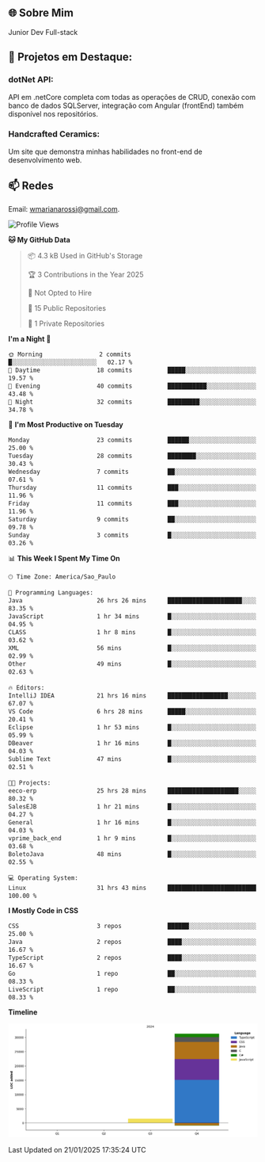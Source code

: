 ## 🌐 Sobre Mim
Junior Dev 
Full-stack

## 🔧 Projetos em Destaque:
### dotNet API: 
API em .netCore completa com todas as operações de CRUD, conexão com banco de dados SQLServer, integração com Angular (frontEnd) também disponível nos repositórios.
### Handcrafted Ceramics: 
Um site que demonstra minhas habilidades no front-end de desenvolvimento web. 

## 📫 Redes
Email: [wmarianarossi@gmail.com](mailto:wmarianarossi@gmail.com).

<!--START_SECTION:waka-->
![Profile Views](http://img.shields.io/badge/Profile%20Views-1-blue)

**🐱 My GitHub Data** 

> 📦 4.3 kB Used in GitHub's Storage 
 > 
> 🏆 3 Contributions in the Year 2025
 > 
> 🚫 Not Opted to Hire
 > 
> 📜 15 Public Repositories 
 > 
> 🔑 1 Private Repositories 
 > 
**I'm a Night 🦉** 

```text
🌞 Morning                2 commits           █░░░░░░░░░░░░░░░░░░░░░░░░   02.17 % 
🌆 Daytime                18 commits          █████░░░░░░░░░░░░░░░░░░░░   19.57 % 
🌃 Evening                40 commits          ███████████░░░░░░░░░░░░░░   43.48 % 
🌙 Night                  32 commits          █████████░░░░░░░░░░░░░░░░   34.78 % 
```
📅 **I'm Most Productive on Tuesday** 

```text
Monday                   23 commits          ██████░░░░░░░░░░░░░░░░░░░   25.00 % 
Tuesday                  28 commits          ████████░░░░░░░░░░░░░░░░░   30.43 % 
Wednesday                7 commits           ██░░░░░░░░░░░░░░░░░░░░░░░   07.61 % 
Thursday                 11 commits          ███░░░░░░░░░░░░░░░░░░░░░░   11.96 % 
Friday                   11 commits          ███░░░░░░░░░░░░░░░░░░░░░░   11.96 % 
Saturday                 9 commits           ██░░░░░░░░░░░░░░░░░░░░░░░   09.78 % 
Sunday                   3 commits           █░░░░░░░░░░░░░░░░░░░░░░░░   03.26 % 
```


📊 **This Week I Spent My Time On** 

```text
🕑︎ Time Zone: America/Sao_Paulo

💬 Programming Languages: 
Java                     26 hrs 26 mins      █████████████████████░░░░   83.35 % 
JavaScript               1 hr 34 mins        █░░░░░░░░░░░░░░░░░░░░░░░░   04.95 % 
CLASS                    1 hr 8 mins         █░░░░░░░░░░░░░░░░░░░░░░░░   03.62 % 
XML                      56 mins             █░░░░░░░░░░░░░░░░░░░░░░░░   02.99 % 
Other                    49 mins             █░░░░░░░░░░░░░░░░░░░░░░░░   02.63 % 

🔥 Editors: 
IntelliJ IDEA            21 hrs 16 mins      █████████████████░░░░░░░░   67.07 % 
VS Code                  6 hrs 28 mins       █████░░░░░░░░░░░░░░░░░░░░   20.41 % 
Eclipse                  1 hr 53 mins        █░░░░░░░░░░░░░░░░░░░░░░░░   05.99 % 
DBeaver                  1 hr 16 mins        █░░░░░░░░░░░░░░░░░░░░░░░░   04.03 % 
Sublime Text             47 mins             █░░░░░░░░░░░░░░░░░░░░░░░░   02.51 % 

🐱‍💻 Projects: 
eeco-erp                 25 hrs 28 mins      ████████████████████░░░░░   80.32 % 
SalesEJB                 1 hr 21 mins        █░░░░░░░░░░░░░░░░░░░░░░░░   04.27 % 
General                  1 hr 16 mins        █░░░░░░░░░░░░░░░░░░░░░░░░   04.03 % 
vprime_back_end          1 hr 9 mins         █░░░░░░░░░░░░░░░░░░░░░░░░   03.68 % 
BoletoJava               48 mins             █░░░░░░░░░░░░░░░░░░░░░░░░   02.55 % 

💻 Operating System: 
Linux                    31 hrs 43 mins      █████████████████████████   100.00 % 
```

**I Mostly Code in CSS** 

```text
CSS                      3 repos             ██████░░░░░░░░░░░░░░░░░░░   25.00 % 
Java                     2 repos             ████░░░░░░░░░░░░░░░░░░░░░   16.67 % 
TypeScript               2 repos             ████░░░░░░░░░░░░░░░░░░░░░   16.67 % 
Go                       1 repo              ██░░░░░░░░░░░░░░░░░░░░░░░   08.33 % 
LiveScript               1 repo              ██░░░░░░░░░░░░░░░░░░░░░░░   08.33 % 
```



**Timeline**

![Lines of Code chart](https://raw.githubusercontent.com/marianarossi/marianarossi/main/assets/bar_graph.png)


 Last Updated on 21/01/2025 17:35:24 UTC
<!--END_SECTION:waka-->

